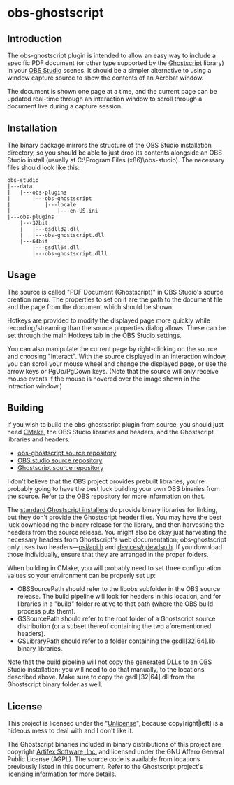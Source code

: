 # obs-ghostscript

## Introduction

The obs-ghostscript plugin is intended to allow an easy way to include a specific PDF document (or other type 
supported by the [Ghostscript](https://ghostscript.com/) library) in your [OBS Studio](https://obsproject.com/) 
scenes. It should be a simpler alternative to using a window capture source to show the contents of an Acrobat 
window.

The document is shown one page at a time, and the current page can be updated real-time through an interaction
window to scroll through a document live during a capture session. 

## Installation

The binary package mirrors the structure of the OBS Studio installation directory, so you should be able to
just drop its contents alongside an OBS Studio install (usually at C:\Program Files (x86)\obs-studio\). The 
necessary files should look like this: 

    obs-studio
    |---data
    |   |---obs-plugins
    |       |---obs-ghostscript
    |           |---locale
    |               |---en-US.ini
    |---obs-plugins
        |---32bit
        |   |---gsdll32.dll
        |   |---obs-ghostscript.dll
        |---64bit
            |---gsdll64.dll
            |---obs-ghostscript.dlll

## Usage

The source is called "PDF Document (Ghostscript)" in OBS Studio's source creation menu. The properties to set
on it are the path to the document file and the page from the document which should be shown. 

Hotkeys are provided to modify the displayed page more quickly while recording/streaming than the source 
properties dialog allows. These can be set through the main Hotkeys tab in the OBS Studio settings. 

You can also manipulate the current page by right-clicking on the source and choosing "Interact".
With the source displayed in an interaction window, you can scroll your mouse wheel and change the 
displayed page, or use the arrow keys or PgUp/PgDown keys. (Note that the source will only receive mouse 
events if the mouse is hovered over the image shown in the intraction window.)

## Building

If you wish to build the obs-ghostscript plugin from source, you should just need [CMake](https://cmake.org/), 
the OBS Studio libraries and headers, and the Ghostscript libraries and headers. 

* [obs-ghostscript source repository](https://github.com/nleseul/obs-ghostscript)
* [OBS studio source repository](https://github.com/jp9000/obs-studio)
* [Ghostscript source repository](http://git.ghostscript.com/?p=ghostpdl.git;a=summary)

I don't believe that the OBS project provides prebuilt libraries; you're probably going to have the best luck
building your own OBS binaries from the source. Refer to the OBS repository for more information on that.

The [standard Ghostscript installers](https://www.ghostscript.com/download/gsdnld.html) do provide binary 
libraries for linking, but they don't provide the Ghostscript header files. You may have the best luck
downloading the binary release for the library, and then harvesting the headers from the source release. 
You might also be okay just harvesting the necessary headers from Ghostscript's web documentation; 
obs-ghostscript only uses two headers&mdash;[psi/api.h](https://www.ghostscript.com/doc/psi/iapi.h) and 
[devices/gdevdsp.h](https://www.ghostscript.com/doc/devices/gdevdsp.h). If you download those individually,
ensure that they are arranged in the proper folders.

When building in CMake, you will probably need to set three configuration values so your environment can be
properly set up:

* OBSSourcePath should refer to the libobs subfolder in the OBS source release. The build pipeline will look
  for headers in this location, and for libraries in a "build" folder relative to that path (where the OBS 
  build process puts them). 
* GSSourcePath should refer to the root folder of a Ghostscript source distribution (or a subset thereof 
  containing the two aforementioned headers).
* GSLibraryPath should refer to a folder containing the gsdll[32|64].lib binary libraries. 

Note that the build pipeline will not copy the generated DLLs to an OBS Studio installation; you will need 
to do that manually, to the locations described above. Make sure to copy the gsdll[32|64].dll from the 
Ghostscript binary folder as well. 

## License

This project is licensed under the "[Unlicense](http://unlicense.org/)", because copy[right|left] is a hideous
mess to deal with and I don't like it. 

The Ghostscript binaries included in binary distributions of this project are copyright [Artifex Software, 
Inc.](https://www.ghostscript.com/Licensing.html) and licensed under the GNU Affero General 
Public License (AGPL). The source code is available from locations previously listed in this document. 
Refer to the Ghostscript project's [licensing information](https://www.ghostscript.com/Licensing.html)
for more details. 
